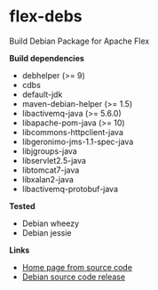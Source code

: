 # flex-debs
Build Debian Package for Apache Flex

**Build dependencies**

- debhelper (>= 9)
- cdbs
- default-jdk
- maven-debian-helper (>= 1.5)
- libactivemq-java (>= 5.6.0)
- libapache-pom-java (>= 10)
- libcommons-httpclient-java
- libgeronimo-jms-1.1-spec-java
- libjgroups-java
- libservlet2.5-java
- libtomcat7-java
- libxalan2-java
- libactivemq-protobuf-java

**Tested**

- Debian wheezy
- Debian jessie

**Links**

- [Home page from source code](https://github.com/apache/flex-blazeds)
- [Debian source code release](https://github.com/yadickson/flex-debs/releases)

